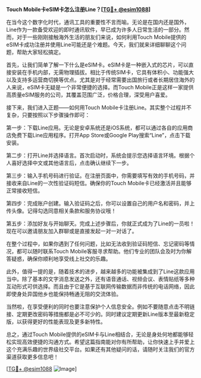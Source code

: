 **Touch Mobile卡eSIM卡怎么注册Line？[[TG💪+ @esim1088](https://t.me/s/esim1088)]**

在当今这个数字化时代，通讯工具的重要性不言而喻。无论是在国内还是国外，Line作为一款备受欢迎的即时通讯软件，早已成为许多人日常生活的一部分。然而，对于一些刚刚接触海外生活的朋友们来说，如何利用Touch Mobile提供的eSIM卡成功注册并使用Line可能还是个难题。今天，我们就来详细聊聊这个问题，帮助大家轻松搞定。

首先，让我们简单了解一下什么是eSIM卡。eSIM卡是一种嵌入式的芯片，可以直接安装在手机内部，无需物理插拔。相比于传统SIM卡，它具有体积小、功能强大以及支持多运营商切换等优点。尤其是对于经常需要出国旅行或者长期居住海外的人来说，eSIM卡无疑是一个非常便捷的选择。而Touch Mobile正是这样一家提供高质量eSIM服务的公司，其覆盖范围广泛，价格合理，深受用户喜爱。

接下来，我们进入正题——如何用Touch Mobile卡注册Line。其实整个过程并不复杂，只要按照以下步骤操作即可：

第一步：下载Line应用。无论是安卓系统还是iOS系统，都可以通过各自的应用商店免费下载Line应用程序。打开App Store或Google Play搜索“Line”，点击下载安装。

第二步：打开Line并选择语言。首次启动时，系统会提示您选择语言环境。根据个人喜好选择中文或其他语言后，点击确认继续下一步。

第三步：输入手机号码进行验证。在注册页面中，你需要填写有效的手机号码，并接收来自Line的一次性验证码短信。确保你的Touch Mobile卡已经激活并且能够正常接收短信。

第四步：完成账户创建。输入验证码之后，你可以设置自己的用户名和密码，并上传头像。记得勾选同意相关条款和服务协议哦！

第五步：添加好友与开始聊天。完成上述步骤后，你就正式成为了Line的一员啦！现在可以邀请朋友加入群聊或是直接发起一对一对话了。

在整个过程中，如果你遇到了任何问题，比如无法收到验证码短信、忘记密码等情况，都可以随时联系Touch Mobile客服寻求帮助。他们专业的团队会及时为你解答疑惑，确保你顺利地享受线上社交的乐趣。

此外，值得一提的是，随着技术的进步，越来越多的功能被集成到了Line这款应用当中。除了基本的文字消息发送之外，还有语音通话、视频会议、表情贴纸等多种互动形式可供选择。而且由于它是基于互联网传输数据而非传统的电话网络，因此即使身处异国他乡也能保持畅通无阻的交流体验。

当然啦，在享受便利的同时也要注意保护个人信息安全。例如不要随意点击不明链接、定期更改密码等措施都是必不可少的。同时建议定期更新Line版本至最新稳定版，以获得更好的性能表现及更多新特性。

总之，通过Touch Mobile提供的eSIM卡与Line相结合，无论是身处何地都能够轻松实现高效便捷的沟通方式。希望这篇指南能对你有所帮助，让你快速上手并爱上这个充满乐趣的世界级社交平台。如果还有其他疑问的话，请随时关注我们的官方渠道获取更多信息吧！

[[TG💪+ @esim1088](https://t.me/s/esim1088) ![Image](https://i.postimg.cc/4NQfJmqS/Snipaste-2025-05-13-00-14-12.png)]